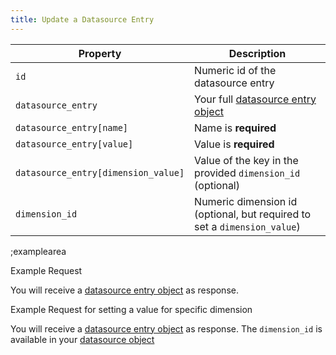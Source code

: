 ```yaml
---
title: Update a Datasource Entry
---
```


| Property | Description |
|---|---|
| `id` | Numeric id of the datasource entry |
| `datasource_entry` | Your full [datasource entry object](#core-resources/datasource-entries/the-datasource-entry-object) |
| `datasource_entry[name]`  | Name is **required** |
| `datasource_entry[value]`  | Value is **required** |
| `datasource_entry[dimension_value]`  | Value of the key in the provided `dimension_id` (optional) |
| `dimension_id`  | Numeric dimension id (optional, but required to set a `dimension_value`) |

;examplearea

Example Request

<RequestExample url="https://mapi.storyblok.com/v1/spaces/606/datasource_entries/52" httpMethod="PUT" :requestObject='{"datasource_entry":{"id":52,"name":"newsletter_text","value":"Subscribe to our updated newsletter to make sure you don’t miss anything."}}'></RequestExample>

You will receive a [datasource entry object](#core-resources/datasource-entries/the-datasource-entry-object) as response.

Example Request for setting a value for specific dimension

<RequestExample url="https://mapi.storyblok.com/v1/spaces/606/datasource_entries/52" httpMethod="PUT" :requestObject='{"datasource_entry":{"id":52,"name":"newsletter_text","value":"Subscribe to our updated newsletter to make sure you don’t miss anything.","dimension_value":"Abonnieren Sie unseren Newsletter um sicher zu sein nie etwas zu verpassen!","datasource_id":"112"},"dimension_id":142}'></RequestExample>

You will receive a [datasource entry object](#core-resources/datasource-entries/the-datasource-entry-object) as response. The `dimension_id` is available in your [datasource object](#core-resources/datasources/the-datasource-object)
